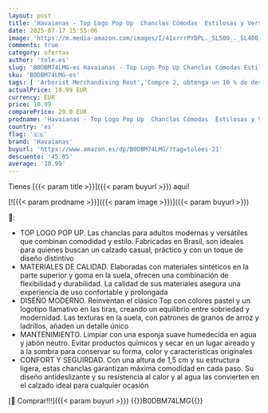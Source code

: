 ```yaml
---
layout: post
title: 'Havaianas - Top Logo Pop Up  Chanclas Cómodas  Estilosas y Versátiles  Basadas en el Modelo Top  Tiras con Logo Llamativo  Suela Antideslizante  Adultos Unisex'
date: 2025-07-17 15:55:06
image: 'https://m.media-amazon.com/images/I/41xrrrPYDPL._SL500_._SL400_.jpg'
comments: true
category: ofertas
author: 'tole.es'
slug: 'B0DBM74LMG-es Havaianas - Top Logo Pop Up Chanclas Cómodas Estilosas y...'
sku: 'B0DBM74LMG-es'
tags: [ 'Arborist Merchandising Root','Compre 2, obtenga un 10 % de descuento','Compre 2, obtenga un 10 % de descuento_Shoes 2','Havaianas','Moda','Moda Mujer','Sandalias de dedo para mujer','Sandalias y chanclas para mujer','Self Service','Special Features Stores','The hottest styles, for less','Zapatos para mujer','c8538d25-3af9-48d3-aeff-5f3ce5572a36_0','c8538d25-3af9-48d3-aeff-5f3ce5572a36_1501','c8538d25-3af9-48d3-aeff-5f3ce5572a36_1701','c8538d25-3af9-48d3-aeff-5f3ce5572a36_9001','chanclas','havaianas','🇪🇸', ]
actualPrice: 10.99 EUR
currency: EUR
price: 10.99
comparePrice: 20.0 EUR
prodname: 'Havaianas - Top Logo Pop Up  Chanclas Cómodas  Estilosas y Versátiles  Basadas en el Modelo Top  Tiras con Logo Llamativo  Suela Antideslizante  Adultos Unisex'
country: 'es'
flag: '🇪🇸'
brand: 'Havaianas'
buyurl: 'https://www.amazon.es/dp/B0DBM74LMG/?tag=tolees-21'
descuento: '45.05'
average: '10.99'
---
```


Tienes [{{< param title >}}]({{< param buyurl >}}) aqui!

[![{{< param prodname >}}]({{< param image >}})]({{< param buyurl >}})

🔎:

- TOP LOGO POP UP. Las chanclas para adultos modernas y versátiles que combinan comodidad y estilo. Fabricadas en Brasil, son ideales para quienes buscan un calzado casual, práctico y con un toque de diseño distintivo
- MATERIALES DE CALIDAD. Elaboradas con materiales sintéticos en la parte superior y goma en la suela, ofrecen una combinación de flexibilidad y durabilidad. La calidad de sus materiales asegura una experiencia de uso confortable y prolongada
- DISEÑO MODERNO. Reinventan el clásico Top con colores pastel y un logotipo llamativo en las tiras, creando un equilibrio entre sobriedad y modernidad. Las texturas en la suela, con patrones de granos de arroz y ladrillos, añaden un detalle único
- MANTENIMIENTO. Limpiar con una esponja suave humedecida en agua y jabón neutro. Evitar productos químicos y secar en un lugar aireado y a la sombra para conservar su forma, color y características originales
- CONFORT Y SEGUIRDAD. Con una altura de 1,5 cm y su estructura ligera, estas chanclas garantizan máxima comodidad en cada paso. Su diseño antideslizante y su resistencia al calor y al agua las convierten en el calzado ideal para cualquier ocasión

[🛒 Comprar!!!]({{< param buyurl >}})
{{<world>}}B0DBM74LMG{{</world>}}
